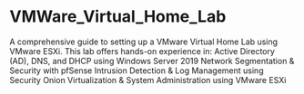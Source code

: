 # VMWare_Virtual_Home_Lab
A comprehensive guide to setting up a VMware Virtual Home Lab using VMware ESXi. This lab offers hands-on experience in:  Active Directory (AD), DNS, and DHCP using Windows Server 2019  Network Segmentation &amp; Security with pfSense  Intrusion Detection &amp; Log Management using Security Onion  Virtualization &amp; System Administration using VMware ESXi
